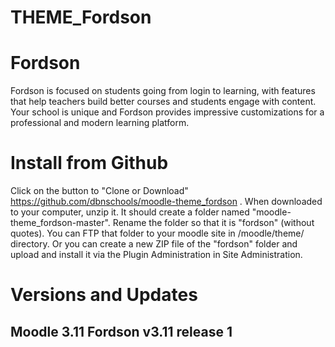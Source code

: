 THEME_Fordson
===========

# Fordson

Fordson is focused on students going from login to learning, with features that help teachers build better courses and students engage with content. Your school is unique and Fordson provides impressive customizations for a professional and modern learning platform. 

# Install from Github
Click on the button to "Clone or Download" https://github.com/dbnschools/moodle-theme_fordson . When downloaded to your computer, unzip it. It should create a folder named "moodle-theme_fordson-master". Rename the folder so that it is "fordson" (without quotes). You can FTP that folder to your moodle site in /moodle/theme/ directory. Or you can create a new ZIP file of the "fordson" folder and upload and install it via the Plugin Administration in Site Administration.


# Versions and Updates

## Moodle 3.11 Fordson v3.11 release 1
